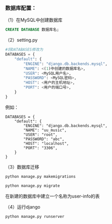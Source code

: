 ### 数据库配置：

（1）在MySQL中创建数据库

```sql
CREATE DATABASE 数据库名;
```



（2）setting.py

```python
#将DATABASES修改为
DATABASES = {
    "default": {
        "ENGINE": "django.db.backends.mysql",
        "NAME": <(1)中创建的数据库名>,
        "USER": <MySQL用户名>,
        "PASSWORD": <MySQL密码>,
        "HOST": <用户的主机地址>,
        "PORT": <用户的端口号>,
    }
}
```

例如：

```
DATABASES = {
    "default": {
        "ENGINE": "django.db.backends.mysql",
        "NAME": "uu_music",
        "USER": "root",
        "PASSWORD": "abc",
        "HOST": "localhost",
        "PORT": "3306",
    }
}
```



（3）数据库迁移

```cmd
python manage.py makemigrations

python manage.py migrate
```

在新建的数据库中建立一个名称为user-info的表

（4）运行django

```cmd
python manage.py runserver
```

